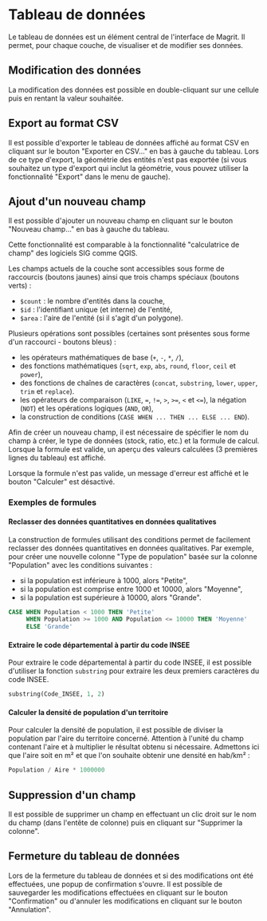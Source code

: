 # Tableau de données

Le tableau de données est un élément central de l'interface de Magrit.
Il permet, pour chaque couche, de visualiser et de modifier ses données.

<ZoomImg
    src="./data-table.png"
    alt="Tableau de données"
    caption="Tableau de données"
/>

## Modification des données

La modification des données est possible en double-cliquant sur une cellule puis en rentant la valeur souhaitée.

<ZoomImg
    src="./data-table-edit.png"
    alt="Tableau de données - Modification"
    caption="Tableau de données - Modification"
/>

## Export au format CSV

Il est possible d'exporter le tableau de données affiché au format CSV en cliquant sur le bouton "Exporter en CSV..." en bas à gauche du tableau.
Lors de ce type d'export, la géométrie des entités n'est pas exportée (si vous souhaitez un type d'export qui inclut la géométrie,
vous pouvez utiliser la fonctionnalité "Export" dans le menu de gauche).


## Ajout d'un nouveau champ

Il est possible d'ajouter un nouveau champ en cliquant sur le bouton "Nouveau champ..." en bas à gauche du tableau.

Cette fonctionnalité est comparable à la fonctionnalité "calculatrice de champ" des logiciels SIG comme QGIS.

<ZoomImg
    src="./data-table-new-field.png"
    alt="Tableau de données - Nouveau champ"
    caption="Tableau de données - Nouveau champ"
/>

Les champs actuels de la couche sont accessibles sous forme de raccourcis (boutons jaunes) ainsi que trois champs spéciaux (boutons verts) :

- `$count` : le nombre d'entités dans la couche,
- `$id` : l'identifiant unique (et interne) de l'entité,
- `$area` : l'aire de l'entité (si il s'agit d'un polygone).

Plusieurs opérations sont possibles (certaines sont présentes sous forme d'un raccourci - boutons bleus) :

- les opérateurs mathématiques de base (`+`, `-`, `*`, `/`),
- des fonctions mathématiques (`sqrt`, `exp`, `abs`, `round`, `floor`, `ceil` et `power`),
- des fonctions de chaînes de caractères (`concat`, `substring`, `lower`, `upper`, `trim` et `replace`).
- les opérateurs de comparaison (`LIKE`, `=`, `!=`, `>`, `>=`, `<` et `<=`), la négation (`NOT`) et les opérations logiques (`AND`, `OR`),
- la construction de conditions (`CASE WHEN ... THEN ... ELSE ... END`).

Afin de créer un nouveau champ, il est nécessaire de spécifier le nom du champ à créer, le type de données (stock, ratio, etc.) et la formule de calcul.
Lorsque la formule est valide, un aperçu des valeurs calculées (3 premières lignes du tableau) est affiché.

<ZoomImg
    src="./data-table-new-field-zoom.png"
    alt="Tableau de données - Nouveau champ avec formule valide"
    caption="Tableau de données - Nouveau champ avec formule valide"
/>


Lorsque la formule n'est pas valide, un message d'erreur est affiché et le bouton "Calculer" est désactivé.

<ZoomImg
    src="./data-table-invalid-formula1.png"
    alt="Tableau de données - Nouveau champ avec formule invalide"
    caption="Tableau de données - Nouveau champ avec formule invalide"
/>

<ZoomImg
    src="./data-table-invalid-formula2.png"
    alt="Tableau de données - Nouveau champ avec formule invalide"
    caption="Tableau de données - Nouveau champ avec formule invalide"
/>

### Exemples de formules

#### Reclasser des données quantitatives en données qualitatives

La construction de formules utilisant des conditions permet de facilement reclasser des données quantitatives en données qualitatives.
Par exemple, pour créer une nouvelle colonne "Type de population" basée sur la colonne "Population" avec les
conditions suivantes :

- si la population est inférieure à 1000, alors "Petite",
- si la population est comprise entre 1000 et 10000, alors "Moyenne",
- si la population est supérieure à 10000, alors "Grande".

```sql
CASE WHEN Population < 1000 THEN 'Petite'
     WHEN Population >= 1000 AND Population <= 10000 THEN 'Moyenne'
     ELSE 'Grande'
```

#### Extraire le code départemental à partir du code INSEE

Pour extraire le code départemental à partir du code INSEE, il est possible d'utiliser la fonction `substring` pour extraire les deux premiers caractères du code INSEE.

```sql
substring(Code_INSEE, 1, 2)
```

#### Calculer la densité de population d'un territoire

Pour calculer la densité de population, il est possible de diviser la population par l'aire du territoire concerné.
Attention à l'unité du champ contenant l'aire et à multiplier le résultat obtenu si nécessaire.
Admettons ici que l'aire soit en m² et que l'on souhaite obtenir une densité en hab/km² :

```sql
Population / Aire * 1000000
```

## Suppression d'un champ

Il est possible de supprimer un champ en effectuant un clic droit sur le nom du champ (dans l'entête de colonne) puis en cliquant sur "Supprimer la colonne".

## Fermeture du tableau de données

Lors de la fermeture du tableau de données et si des modifications ont été effectuées, une popup de confirmation s'ouvre.
Il est possible de sauvegarder les modifications effectuées en cliquant sur le bouton "Confirmation" ou d'annuler les modifications en cliquant sur le bouton "Annulation".
